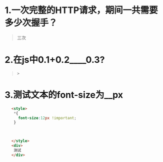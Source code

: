 # 1.一次完整的HTTP请求，期间一共需要多少次握手？
> 三次 

# 2.在js中0.1+0.2____0.3?
> `>`

# 3.测试文本的font-size为__px

```HTML
   <style>
    *{
      font-size:12px !important;
    }

   
   
   </style>
   <div>
    测试
   </div>
```